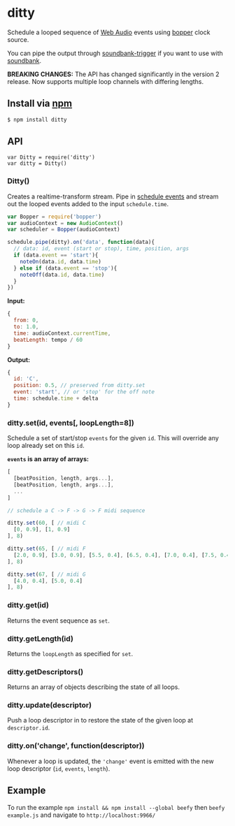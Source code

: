 ditty
===

Schedule a looped sequence of [Web Audio](https://developer.mozilla.org/en-US/docs/Web/API/Web_Audio_API) events using [bopper](https://github.com/mmckegg/bopper) clock source.

You can pipe the output through [soundbank-trigger](https://github.com) if you want to use with [soundbank](https://github.com/mmckegg/soundbank).

**BREAKING CHANGES:** The API has changed significantly in the version 2 release. Now supports multiple loop channels with differing lengths.

## Install via [npm](https://npmjs.org/package/ditty)

```bash
$ npm install ditty
```

## API

```
var Ditty = require('ditty')
var ditty = Ditty()
```

### Ditty()

Creates a realtime-transform stream. Pipe in [schedule events](https://github.com/mmckegg/bopper) and stream out the looped events added to the input `schedule.time`.

```js
var Bopper = require('bopper')
var audioContext = new AudioContext()
var scheduler = Bopper(audioContext)

schedule.pipe(ditty).on('data', function(data){
  // data: id, event (start or stop), time, position, args
  if (data.event == 'start'){
    noteOn(data.id, data.time)
  } else if (data.event == 'stop'){
    noteOff(data.id, data.time)
  }
})
```

**Input:**

```js
{
  from: 0,
  to: 1.0,
  time: audioContext.currentTime,
  beatLength: tempo / 60
}
```

**Output:**

```js
{
  id: 'C',
  position: 0.5, // preserved from ditty.set
  event: 'start', // or 'stop' for the off note
  time: schedule.time + delta
}
```

### ditty.set(id, events[, loopLength=8])

Schedule a set of start/stop `events` for the given `id`. This will override any loop already set on this `id`.

**`events` is an array of arrays:**

```js
[
  [beatPosition, length, args...],
  [beatPosition, length, args...],
  ...
]
```

```js
// schedule a C -> F -> G -> F midi sequence

ditty.set(60, [ // midi C
  [0, 0.9], [1, 0.9]
], 8)

ditty.set(65, [ // midi F
  [2.0, 0.9], [3.0, 0.9], [5.5, 0.4], [6.5, 0.4], [7.0, 0.4], [7.5, 0.4],
], 8)

ditty.set(67, [ // midi G
  [4.0, 0.4], [5.0, 0.4]
], 8)
```

### ditty.get(id)

Returns the event sequence as `set`.

### ditty.getLength(id)

Returns the `loopLength` as specified for `set`.

### ditty.getDescriptors()

Returns an array of objects describing the state of all loops.

### ditty.update(descriptor)

Push a loop descriptor in to restore the state of the given loop at `descriptor.id`.

### ditty.on('change', function(descriptor))

Whenever a loop is updated, the `'change'` event is emitted with the new loop descriptor (`id`, `events`, `length`).

## Example

To run the example `npm install && npm install --global beefy` then `beefy example.js` and navigate to `http://localhost:9966/`